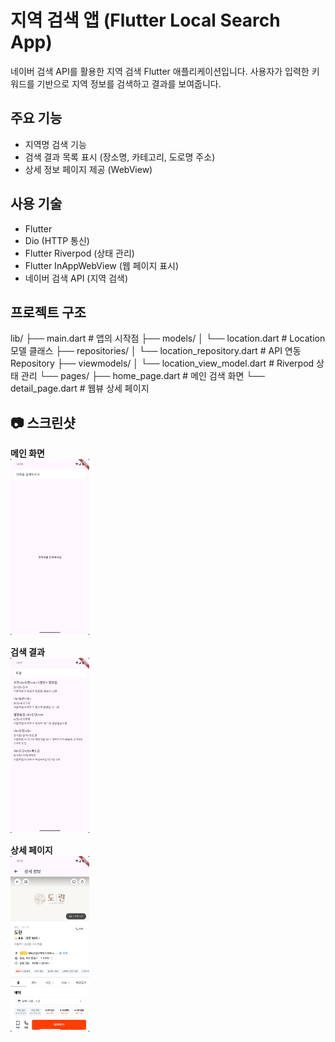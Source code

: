 # 지역 검색 앱 (Flutter Local Search App)

네이버 검색 API를 활용한 지역 검색 Flutter 애플리케이션입니다. 사용자가 입력한 키워드를 기반으로 지역 정보를 검색하고 결과를 보여줍니다.

## 주요 기능

- 지역명 검색 기능
- 검색 결과 목록 표시 (장소명, 카테고리, 도로명 주소)
- 상세 정보 페이지 제공 (WebView)

## 사용 기술

- Flutter
- Dio (HTTP 통신)
- Flutter Riverpod (상태 관리)
- Flutter InAppWebView (웹 페이지 표시)
- 네이버 검색 API (지역 검색)

## 프로젝트 구조
lib/
├── main.dart                      # 앱의 시작점
├── models/
│   └── location.dart              # Location 모델 클래스
├── repositories/
│   └── location_repository.dart   # API 연동 Repository
├── viewmodels/
│   └── location_view_model.dart   # Riverpod 상태 관리
└── pages/
    ├── home_page.dart             # 메인 검색 화면
    └── detail_page.dart           # 웹뷰 상세 페이지

## 📷 스크린샷

**메인 화면**  
<img src="screenshots/main.png" width="25%" height="25%" />

**검색 결과**  
<img src="screenshots/search.png" width="25%" height="25%" />

**상세 페이지**  
<img src="screenshots/detail.png" width="25%" height="25%" />
